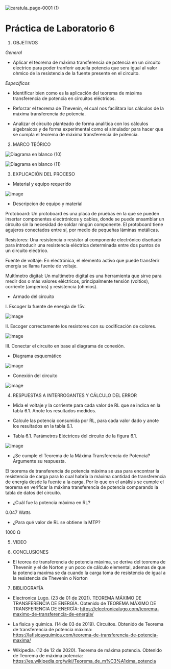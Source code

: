 ![caratula_page-0001 (1)](https://user-images.githubusercontent.com/85137398/127920652-28844a24-a12d-4244-bea5-533f2ad7fa5d.jpg)

# Práctica de Laboratorio 6

1. OBJETIVOS

*General*

- Aplicar el teorema de máxima transferencia de potencia en un circuito electrico para poder tranferir aquella potencia que sera igual al valor ohmico de la resistencia de la fuente presente en el circuito. 

*Especificos*

-	Identificar bien como es la aplicación del teorema de máxima transferencia de potencia en circuitos eléctricos.

-	Reforzar el teorema de Thevenin, el cual nos facilitara los cálculos de la máxima transferencia de potencia.

-	Analizar el circuito planteado de forma analítica con los cálculos algebraicos y de forma experimental como el simulador para hacer que se cumpla el teorema de máxima transferencia de potencia.

2. MARCO TEÓRICO 

![Diagrama en blanco (10)](https://user-images.githubusercontent.com/85137398/127933005-eb451215-1a2b-4032-b756-3a1d92aeeefe.png)

![Diagrama en blanco (11)](https://user-images.githubusercontent.com/85137398/127933017-dc883df5-ca9e-4b1e-a39e-08bb2beea2f0.png)

3. EXPLICACIÓN DEL PROCESO

- Material y equipo requerido

![image](https://user-images.githubusercontent.com/85137398/127920784-1f6d7561-bc74-48dd-8c59-f70397cc64d9.png)

- Descripcion de equipo y material

Protoboard: Un protoboard es una placa de pruebas en la que se pueden insertar componentes electrónicos y cables, donde se puede ensamblar un circuito sin la necesidad de soldar ningún componente. El protoboard tiene agujeros conectados entre sí, por medio de pequeñas láminas metálicas.

Resistores: Una resistencia o resistor al componente electrónico diseñado para introducir una resistencia eléctrica determinada entre dos puntos de un circuito eléctrico.

Fuente de voltaje: En electrónica, el elemento activo que puede transferir energía se llama fuente de voltaje.

Multímetro digital: Un multímetro digital es una herramienta que sirve para medir dos o más valores eléctricos, principalmente tensión (voltios), corriente (amperios) y resistencia (ohmios).

- Armado del circuito

I. Escoger la fuente de energia de 15v.

![image](https://user-images.githubusercontent.com/85137398/127922341-c70d65ca-850f-4cb6-a4b4-67edeaf820f0.png)

II. Escoger correctamente los resistores con su codificación de colores.

![image](https://user-images.githubusercontent.com/85137398/127924948-b497ccef-796d-4311-8b23-2c19930a0d83.png)

III. Conectar el circuito en base al diagrama de conexión.

- Diagrama esquemático

![image](https://user-images.githubusercontent.com/85137398/127924370-721421d0-9129-4e04-9261-26b18a5cfb9c.png)

- Conexión del circuito

![image](https://user-images.githubusercontent.com/85137398/127924317-d395133d-93da-40c9-84c6-5225ffc6b380.png)

4. RESPUESTAS A INTERROGANTES Y CÁLCULO DEL ERROR

* Mida el voltaje y la corriente para cada valor de RL que se indica en la tabla 6.1. Anote los resultados medidos.

* Calcule las potencia consumida por RL, para cada valor dado y anote los resultados en la tabla 6.1.

* Tabla 6.1. Parámetros Eléctricos del circuito de la figura 6.1.

![image](https://user-images.githubusercontent.com/84390820/127960761-af179d45-aa67-4041-81e1-b27bc68f5d17.png)

* ¿Se cumple el Teorema de la Máxima Transferencia de Potencia? Argumente su respuesta.

El teorema de transferencia de potencia máxima se usa para encontrar la resistencia de carga para lo cual habría la máxima cantidad de transferencia de energía desde la fuente a la carga. Por lo que en el análisis se cumple el teorema en verificar la máxima transferencia de potencia comparando la tabla de datos del circuito.

* ¿Cuál fue la potencia máxima en RL? 
 
0.047 Watts

* ¿Para qué valor de RL se obtiene la MTP?

1000 Ω

5. VIDEO

6. CONCLUSIONES

* El teorea de transferencia de potencia máxima, se deriva del teorema de Thevenin y el de Norton y un poco de cálculo elemental, ademas de que la potencia maxima se da cuando la carga toma de resistencia de igual a la resistencia de Thevenin o Norton

7. BIBLIOGRAFÍA

- Electronica Lugo. (23 de 01 de 2021). TEOREMA MÁXIMO DE TRANSFERENCIA DE ENERGÍA. Obtenido de TEOREMA MÁXIMO DE TRANSFERENCIA DE ENERGÍA: https://electronicalugo.com/teorema-maximo-de-transferencia-de-energia/

- La fisica y quimica. (14 de 03 de 2019). Circuitos. Obtenido de Teorema de transferencia de potencia máxima: https://lafisicayquimica.com/teorema-de-transferencia-de-potencia-maxima/

- Wikipedia. (12 de 12 de 2020). Teorema de máxima potencia. Obtenido de Teorema de máxima potencia: https://es.wikipedia.org/wiki/Teorema_de_m%C3%A1xima_potencia



